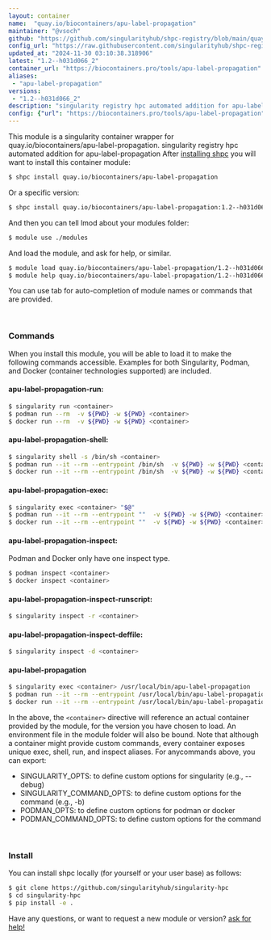 ```yaml
---
layout: container
name:  "quay.io/biocontainers/apu-label-propagation"
maintainer: "@vsoch"
github: "https://github.com/singularityhub/shpc-registry/blob/main/quay.io/biocontainers/apu-label-propagation/container.yaml"
config_url: "https://raw.githubusercontent.com/singularityhub/shpc-registry/main/quay.io/biocontainers/apu-label-propagation/container.yaml"
updated_at: "2024-11-30 03:10:38.318906"
latest: "1.2--h031d066_2"
container_url: "https://biocontainers.pro/tools/apu-label-propagation"
aliases:
 - "apu-label-propagation"
versions:
 - "1.2--h031d066_2"
description: "singularity registry hpc automated addition for apu-label-propagation"
config: {"url": "https://biocontainers.pro/tools/apu-label-propagation", "maintainer": "@vsoch", "description": "singularity registry hpc automated addition for apu-label-propagation", "latest": {"1.2--h031d066_2": "sha256:56ad53a43284dd1749dab6779d5712a37d2a17f716c1a7bd6a9cfaca6609c197"}, "tags": {"1.2--h031d066_2": "sha256:56ad53a43284dd1749dab6779d5712a37d2a17f716c1a7bd6a9cfaca6609c197"}, "docker": "quay.io/biocontainers/apu-label-propagation", "aliases": {"apu-label-propagation": "/usr/local/bin/apu-label-propagation"}}
---
```


This module is a singularity container wrapper for quay.io/biocontainers/apu-label-propagation.
singularity registry hpc automated addition for apu-label-propagation
After [installing shpc](#install) you will want to install this container module:


```bash
$ shpc install quay.io/biocontainers/apu-label-propagation
```

Or a specific version:

```bash
$ shpc install quay.io/biocontainers/apu-label-propagation:1.2--h031d066_2
```

And then you can tell lmod about your modules folder:

```bash
$ module use ./modules
```

And load the module, and ask for help, or similar.

```bash
$ module load quay.io/biocontainers/apu-label-propagation/1.2--h031d066_2
$ module help quay.io/biocontainers/apu-label-propagation/1.2--h031d066_2
```

You can use tab for auto-completion of module names or commands that are provided.

<br>

### Commands

When you install this module, you will be able to load it to make the following commands accessible.
Examples for both Singularity, Podman, and Docker (container technologies supported) are included.

#### apu-label-propagation-run:

```bash
$ singularity run <container>
$ podman run --rm  -v ${PWD} -w ${PWD} <container>
$ docker run --rm  -v ${PWD} -w ${PWD} <container>
```

#### apu-label-propagation-shell:

```bash
$ singularity shell -s /bin/sh <container>
$ podman run --it --rm --entrypoint /bin/sh  -v ${PWD} -w ${PWD} <container>
$ docker run --it --rm --entrypoint /bin/sh  -v ${PWD} -w ${PWD} <container>
```

#### apu-label-propagation-exec:

```bash
$ singularity exec <container> "$@"
$ podman run --it --rm --entrypoint ""  -v ${PWD} -w ${PWD} <container> "$@"
$ docker run --it --rm --entrypoint ""  -v ${PWD} -w ${PWD} <container> "$@"
```

#### apu-label-propagation-inspect:

Podman and Docker only have one inspect type.

```bash
$ podman inspect <container>
$ docker inspect <container>
```

#### apu-label-propagation-inspect-runscript:

```bash
$ singularity inspect -r <container>
```

#### apu-label-propagation-inspect-deffile:

```bash
$ singularity inspect -d <container>
```


#### apu-label-propagation

```bash
$ singularity exec <container> /usr/local/bin/apu-label-propagation
$ podman run --it --rm --entrypoint /usr/local/bin/apu-label-propagation   -v ${PWD} -w ${PWD} <container> -c " $@"
$ docker run --it --rm --entrypoint /usr/local/bin/apu-label-propagation   -v ${PWD} -w ${PWD} <container> -c " $@"
```



In the above, the `<container>` directive will reference an actual container provided
by the module, for the version you have chosen to load. An environment file in the
module folder will also be bound. Note that although a container
might provide custom commands, every container exposes unique exec, shell, run, and
inspect aliases. For anycommands above, you can export:

 - SINGULARITY_OPTS: to define custom options for singularity (e.g., --debug)
 - SINGULARITY_COMMAND_OPTS: to define custom options for the command (e.g., -b)
 - PODMAN_OPTS: to define custom options for podman or docker
 - PODMAN_COMMAND_OPTS: to define custom options for the command

<br>

### Install

You can install shpc locally (for yourself or your user base) as follows:

```bash
$ git clone https://github.com/singularityhub/singularity-hpc
$ cd singularity-hpc
$ pip install -e .
```

Have any questions, or want to request a new module or version? [ask for help!](https://github.com/singularityhub/singularity-hpc/issues)